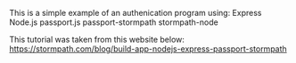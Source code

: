 This is a simple example of an authenication program using: 
Express
Node.js
passport.js
passport-stormpath
stormpath-node

This tutorial was taken from this website below:
https://stormpath.com/blog/build-app-nodejs-express-passport-stormpath

